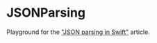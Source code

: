JSONParsing
===========

Playground for the ["JSON parsing in Swift"](https://medium.com/@andrea.prearo/json-parsing-in-swift-part-i-a-generic-protocol-for-json-parsing-dc6bf4116a13#.z1h1g5hv4) article.
